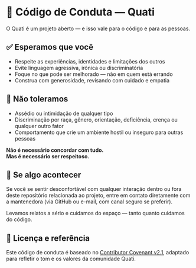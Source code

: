# 🧭 Código de Conduta — Quati

O Quati é um projeto aberto — e isso vale para o código e para as pessoas.

## ✅ Esperamos que você

- Respeite as experiências, identidades e limitações dos outros  
- Evite linguagem agressiva, irônica ou discriminatória  
- Foque no que pode ser melhorado — não em quem está errando  
- Construa com generosidade, revisando com cuidado e empatia

## 🚫 Não toleramos

- Assédio ou intimidação de qualquer tipo  
- Discriminação por raça, gênero, orientação, deficiência, crença ou qualquer outro fator  
- Comportamento que crie um ambiente hostil ou inseguro para outras pessoas

**Não é necessário concordar com tudo.  
Mas é necessário ser respeitoso.**

## 📣 Se algo acontecer

Se você se sentir desconfortável com qualquer interação dentro ou fora deste repositório relacionada ao projeto, entre em contato diretamente com a mantenedora (via GitHub ou e-mail, com canal seguro se preferir).

Levamos relatos a sério e cuidamos do espaço — tanto quanto cuidamos do código.

## 📘 Licença e referência

Este código de conduta é baseado no [Contributor Covenant v2.1](https://www.contributor-covenant.org/version/2/1/code_of_conduct/), adaptado para refletir o tom e os valores da comunidade Quati.
